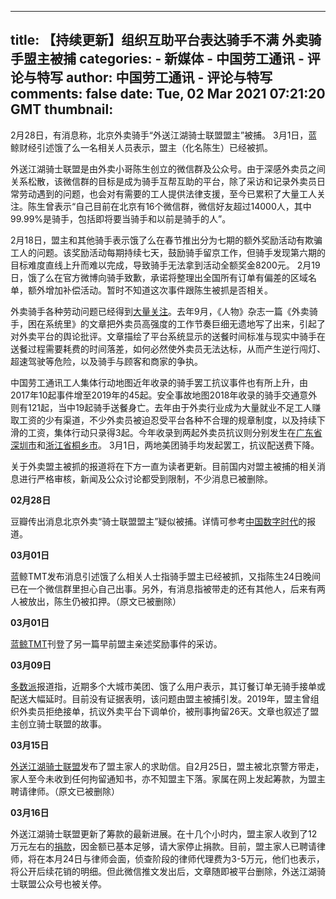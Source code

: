 
---
title: 【持续更新】组织互助平台表达骑手不满  外卖骑手盟主被捕
categories: 
    - 新媒体
    - 中国劳工通讯 - 评论与特写
author: 中国劳工通讯 - 评论与特写
comments: false
date: Tue, 02 Mar 2021 07:21:20 GMT
thumbnail: 
---

<div>   
<div class="field-items"><div class="field-item even" property="content:encoded"><p>2月28日，有消息称，北京外卖骑手“外送江湖骑士联盟盟主”被捕。 3月1日，蓝鲸财经引述饿了么一名相关人员表示，盟主（化名陈生）已经被抓。</p>

<p>外送江湖骑士联盟是由外卖小哥陈生创立的微信群及公众号。由于深感外卖员之间关系松散，该微信群的目标是成为骑手互帮互助的平台，除了采访和记录外卖员日常劳动遇到的问题，也会对有需要的工人提供法律支援，至今已累积了大量工人关注。陈生曾表示“自己目前在北京有16个微信群，微信好友超过14000人，其中99.99%是骑手，包括即将要当骑手和以前是骑手的人”。</p>

<p>2月18日，盟主和其他骑手表示饿了么在春节推出分为七期的额外奖励活动有欺骗工人的问题。该奖励活动每期持续七天，鼓励骑手留京工作，但骑手发现第六期的目标难度直线上升而难以完成，导致骑手无法拿到活动全额奖金8200元。 2月19日，饿了么在官方微博向骑手致歉，承诺将整理出全国所有订单有偏差的区域名单，额外增加补偿活动。暂时不知道这次事件跟陈生被抓是否相关。</p>

<p>外卖骑手各种劳动问题已经得到<a href="https://clb.org.hk/zh-hans/content/%E5%A4%96%E5%8D%96%E5%B9%B3%E5%8F%B0%E8%B0%83%E6%95%B4%E9%85%8D%E9%80%81%E6%97%B6%E9%97%B4%E6%9C%89%E5%90%8D%E6%97%A0%E5%AE%9E%E3%80%80%E9%AA%91%E6%89%8B%EF%BC%9A%E9%9C%80%E8%A6%81%E5%B7%A5%E4%BC%9A%E7%BB%84%E7%BB%87">大量关注</a>。去年9月，《人物》杂志一篇《外卖骑手，困在系统里》的文章把外卖员高强度的工作节奏巨细无遗地写了出来，引起了对外卖平台的舆论批评。文章描绘了平台系统显示的送餐时间标准与现实中骑手在送餐过程需要耗费的时间落差，如何必然使外卖员无法达标，从而产生逆行闯灯、超速驾驶等危险，以及骑手与顾客和商家的争执。</p>

<p>中国劳工通讯工人集体行动地图近年收录的骑手罢工抗议事件也有所上升，由2017年10起事件增至2019年的45起。安全事故地图2018年收录的骑手交通意外则有121起，当中19起骑手送餐身亡。去年由于外卖行业成为大量就业不足工人赚取工资的少有渠道，不少外卖员被迫忍受平台各种不合理的规章制度，以及持续下滑的工资，集体行动只录得3起。今年收录到两起外卖员抗议则分别发生在<a href="https://maps.clb.org.hk/?i18n_language=zh_CN&map=1&startDate=2021-03&endDate=2021-03&eventId=2021030213351317280">广东省深圳市</a>和<a href="https://maps.clb.org.hk/?i18n_language=zh_CN&map=1&startDate=2021-03&endDate=2021-03&eventId=2021030213432036342">浙江省桐乡市</a>。 3月1日，两地美团骑手均发起罢工，抗议配送费下降。</p>

<p>关于外卖盟主被抓的报道将在下方一直为读者更新。目前国内对盟主被捕的相关消息进行严格审核，新闻及公众讨论都受到限制，不少消息已被删除。</p>

<p><strong>02月28日 </strong></p>

<p>豆瓣传出消息北京外卖“骑士联盟盟主”疑似被捕。详情可参考<a href="https://chinadigitaltimes.net/chinese/663132.html">中国数字时代</a>的报道。</p>

<p><strong>03月01日</strong></p>

<p>蓝鲸TMT发布消息引述饿了么相关人士指骑手盟主已经被抓，又指陈生24日晚间已在一个微信群里担心自己出事。另外，有消息指被带走的还有其他人，后来有两人被放出，陈生仍被扣押。（原文已被删除）</p>

<p><strong>03月01日</strong></p>

<p><a href="https://finance.sina.com.cn/tech/2021-03-01/doc-ikftssap9345581.shtml">蓝鲸TMT</a>刊登了另一篇早前盟主亲述奖励事件的采访。</p>

<p><strong>03月09日</strong></p>

<p><a href="https://mp.weixin.qq.com/s/8Hw-mohDv2-cOjhgyonTBQ">多数派</a>报道指，近期多个大城市美团、饿了么用户表示，其订餐订单无骑手接单或配送大幅延时。目前没有证据表明，该问题由盟主被捕引发。2019年，盟主曾组织外卖员拒绝接单，抗议外卖平台下调单价，被刑事拘留26天。文章也叙述了盟主创立骑士联盟的故事。</p>

<p><strong>03月15日</strong></p>

<p><a href="https://mp.weixin.qq.com/s?__biz=MzU1MjE4ODc0Mg==&mid=2247484031&idx=1&sn=34a0f206d0b35f5d8e77560ed9af3b9e&chksm=fb84ac56ccf325400d7e5ff5d7f55381a6a05e51d5ebf58b1991e43f6c2b8d0766012df62a9d&mpshare=1&srcid">外送江湖骑士联盟</a>发布了盟主家人的求助信。自2月25日，盟主被北京警方带走，家人至今未收到任何拘留通知书，亦不知盟主下落。家属在网上发起筹款，为盟主聘请律师。（原文已被删除）</p>

<p><strong>03月16日 </strong></p>

<p>外送江湖骑士联盟更新了筹款的最新进展。在十几个小时内，盟主家人收到了12万元左右的<a href="https://www.reddit.com/r/China_irl/comments/m65jbw/%E7%9B%9F%E4%B8%BB%E6%8D%90%E6%AC%BE%E5%B7%B2%E7%BB%8F%E8%B6%B3%E5%A4%9F_httpstmegonghaobao64/">捐款</a>，因金额已基本足够，请大家停止捐款。目前，盟主家人已聘请律师，将在本月24日与律师会面，侦查阶段的律师代理费为3-5万元，他们也表示，将公开后续花销的明细。但此微信推文发出后，文章随即被平台删除，外送江湖骑士联盟公众号也被关停。</p>
</div></div>  
</div>
            